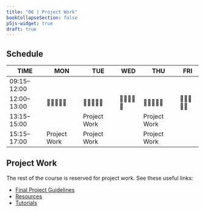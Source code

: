 ```yaml
---
title: "06 | Project Work"
bookCollapseSection: false
p5js-widget: true
draft: true
---
```


## Schedule

| TIME | MON | TUE | WED | THU | FRI |
| --- | --- | --- | --- | --- | --- |
| 09:15–12:00 |  |  |  |  |  |
| 12:00–13:00| 🥗🍜🍱🍝🍕 | 🥗🍜🍱🍝🍕 | 🥗🍜🍱🍝🍕 | 🥗🍜🍱🍝🍕 | 🥗🍜🍱🍝🍕 |
| 13:15–15:00 |  | Project Work |  | Project Work|  |
| 15:15–17:00 | Project Work | Project Work |  | Project Work|  |

## Project Work

The rest of the course is reserved for project work. See these useful links:

- [Final Project Guidelines](../final-project/)
- [Resources](../resources/)
- [Tutorials](../../../tutorials/arduino-and-electronics/)